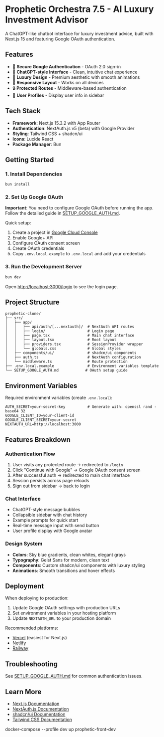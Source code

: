 # Prophetic Orchestra 7.5 - AI Luxury Investment Advisor

A ChatGPT-like chatbot interface for luxury investment advice, built with Next.js 15 and featuring Google OAuth authentication.

## Features

- 🔐 **Secure Google Authentication** - OAuth 2.0 sign-in
- 💬 **ChatGPT-style Interface** - Clean, intuitive chat experience
- 🎨 **Luxury Design** - Premium aesthetic with smooth animations
- 📱 **Responsive Layout** - Works on all devices
- 🔒 **Protected Routes** - Middleware-based authentication
- 👤 **User Profiles** - Display user info in sidebar

## Tech Stack

- **Framework**: Next.js 15.3.2 with App Router
- **Authentication**: NextAuth.js v5 (beta) with Google Provider
- **Styling**: Tailwind CSS + shadcn/ui
- **Icons**: Lucide React
- **Package Manager**: Bun

## Getting Started

### 1. Install Dependencies

```bash
bun install
```

### 2. Set Up Google OAuth

**Important**: You need to configure Google OAuth before running the app. Follow the detailed guide in [SETUP_GOOGLE_AUTH.md](./SETUP_GOOGLE_AUTH.md).

Quick setup:
1. Create a project in [Google Cloud Console](https://console.cloud.google.com/)
2. Enable Google+ API
3. Configure OAuth consent screen
4. Create OAuth credentials
5. Copy `.env.local.example` to `.env.local` and add your credentials

### 3. Run the Development Server

```bash
bun dev
```

Open [http://localhost:3000/login](http://localhost:3000/login) to see the login page.

## Project Structure

```
prophetic-clone/
├── src/
│   ├── app/
│   │   ├── api/auth/[...nextauth]/  # NextAuth API routes
│   │   ├── login/                   # Login page
│   │   ├── page.tsx                 # Main chat interface
│   │   ├── layout.tsx               # Root layout
│   │   ├── providers.tsx            # SessionProvider wrapper
│   │   └── globals.css              # Global styles
│   ├── components/ui/               # shadcn/ui components
│   ├── auth.ts                      # NextAuth configuration
│   └── middleware.ts                # Route protection
├── .env.local.example               # Environment variables template
└── SETUP_GOOGLE_AUTH.md            # OAuth setup guide
```

## Environment Variables

Required environment variables (create `.env.local`):

```env
AUTH_SECRET=your-secret-key          # Generate with: openssl rand -base64 32
GOOGLE_CLIENT_ID=your-client-id
GOOGLE_CLIENT_SECRET=your-secret
NEXTAUTH_URL=http://localhost:3000
```

## Features Breakdown

### Authentication Flow
1. User visits any protected route → redirected to `/login`
2. Click "Continue with Google" → Google OAuth consent screen
3. After successful auth → redirected to main chat interface
4. Session persists across page reloads
5. Sign out from sidebar → back to login

### Chat Interface
- ChatGPT-style message bubbles
- Collapsible sidebar with chat history
- Example prompts for quick start
- Real-time message input with send button
- User profile display with Google avatar

### Design System
- **Colors**: Sky blue gradients, clean whites, elegant grays
- **Typography**: Geist Sans for modern, clean text
- **Components**: Custom shadcn/ui components with luxury styling
- **Animations**: Smooth transitions and hover effects

## Deployment

When deploying to production:

1. Update Google OAuth settings with production URLs
2. Set environment variables in your hosting platform
3. Update `NEXTAUTH_URL` to your production domain

Recommended platforms:
- [Vercel](https://vercel.com) (easiest for Next.js)
- [Netlify](https://netlify.com)
- [Railway](https://railway.app)

## Troubleshooting

See [SETUP_GOOGLE_AUTH.md](./SETUP_GOOGLE_AUTH.md) for common authentication issues.

## Learn More

- [Next.js Documentation](https://nextjs.org/docs)
- [NextAuth.js Documentation](https://authjs.dev)
- [shadcn/ui Documentation](https://ui.shadcn.com)
- [Tailwind CSS Documentation](https://tailwindcss.com)


docker-compose --profile dev up prophetic-front-dev